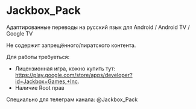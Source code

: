 # Jackbox_Pack
Адаптированные переводы на русский язык для Android / Android TV / Google TV

Не содержит запрещённого/пиратского контента.

Для работы требуеться:
- Лицензионная игра, кожно купить тут: https://play.google.com/store/apps/developer?id=Jackbox+Games,+Inc.
- Наличие Root прав

Специально для телеграм канала: @Jackbox_Pack
